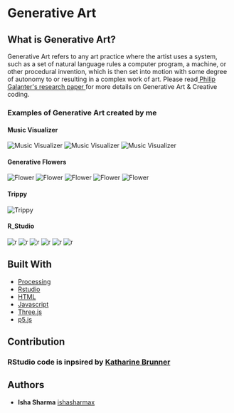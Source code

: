 # Generative Art

## What is Generative Art?

Generative Art refers to any art practice where the artist uses a system, such as a set of natural language rules a computer program, 
a machine, or other procedural invention, which is then set into motion with some degree of autonomy to or resulting in a complex 
work of art. Please read[ Philip Galanter's research paper ](https://www.philipgalanter.com/downloads/ga2003_paper.pdf) for more details on Generative Art & Creative coding.

### Examples of Generative Art created by me

#### Music Visualizer
![Music Visualizer](gifs/ezgif.com-video-to-gif-12.gif)
![Music Visualizer](gifs/ezgif.com-video-to-gif-13.gif)
![Music Visualizer](gifs/ezgif.com-crop.gif)

#### Generative Flowers
![Flower](Processing_Images/download(22).png)
![Flower](Processing_Images/download(32).png)
![Flower](Processing_Images/download(48).png)
![Flower](Processing_Images/download(41).png)
![Flower](Processing_Images/download(34).png)

#### Trippy
![Trippy](gifs/ezgif.com-video-to-gif.gif)

#### R_Studio
![r](R_Images/2020-07-23-01-16_seed_8470.png)
![r](R_Images/2020-07-20-14-06_seed_5771.png)
![r](R_Images/2020-07-20-14-25_seed_930.png)
![r](R_Images/2020-07-20-14-44_seed_2948.png)
![r](R_Images/2020-07-23-00-37_seed_4901.png)
![r](R_Images/2020-07-23-01-16_seed_5546.png)


## Built With

* [Processing](http://www.dropwizard.io/1.0.2/docs/) 
* [Rstudio](https://maven.apache.org/) 
* [HTML](https://rometools.github.io/rome/) 
* [Javascript](https://rometools.github.io/rome/) 
* [Three.js](https://rometools.github.io/rome/)
* [p5.js](https://rometools.github.io/rome/)


## Contribution

### RStudio code is inpsired by [Katharine Brunner](https://katharinabrunner.de/software-portfolio/)

## Authors

* **Isha Sharma** [ishasharmax](https://github.com/ishasharmax)
